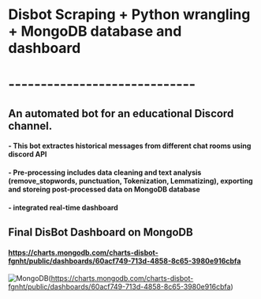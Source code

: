 # Disbot Scraping + Python wrangling + MongoDB database and dashboard
# -----------------------------
## An automated bot for an educational Discord channel.
#### - This bot extractes historical messages from different chat rooms using discord API 
#### - Pre-processing includes data cleaning and text analysis (remove_stopwords, punctuation, Tokenization, Lemmatizing), exporting and storeing post-processed data on MongoDB database
#### - integrated real-time dashboard
  
## Final DisBot Dashboard on MongoDB
#### https://charts.mongodb.com/charts-disbot-fgnht/public/dashboards/60acf749-713d-4858-8c65-3980e916cbfa
![MongoDB](<https://github.com/Primary43/Disbot-Scrape-Python-wrangling-MongoDB-database/blob/main/DashboardBot.png>)(https://charts.mongodb.com/charts-disbot-fgnht/public/dashboards/60acf749-713d-4858-8c65-3980e916cbfa)
